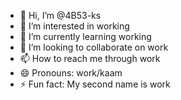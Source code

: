 - 👋 Hi, I’m @4B53-ks
- 👀 I’m interested in working 
- 🌱 I’m currently learning working 
- 💞️ I’m looking to collaborate on work
- 📫 How to reach me through work
- 😄 Pronouns: work/kaam
- ⚡ Fun fact: My second name is work

<!---
4B53-ks/4B53-ks is a ✨ special ✨ repository because its `README.md` (this file) appears on your GitHub profile.
You can click the Preview link to take a look at your changes.
--->
